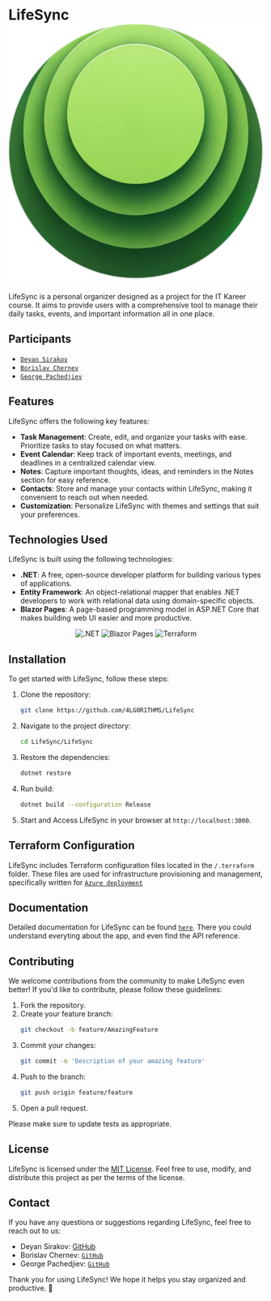 # LifeSync <img src="/pics/LifeSync.png" />

LifeSync is a personal organizer designed as a project for the IT Kareer course. It aims to provide users with a comprehensive tool to manage their daily tasks, events, and important information all in one place.

## Participants
* [`Deyan Sirakov`](https://github.com/Deyan2306)
* [`Borislav Chernev`](https://github.com/BorislavChernev)
* [`George Pachedjiev`](https://github.com/GeorgePachedjiev)

## Features
LifeSync offers the following key features:
- **Task Management**: Create, edit, and organize your tasks with ease. Prioritize tasks to stay focused on what matters.
- **Event Calendar**: Keep track of important events, meetings, and deadlines in a centralized calendar view.
- **Notes**: Capture important thoughts, ideas, and reminders in the Notes section for easy reference.
- **Contacts**: Store and manage your contacts within LifeSync, making it convenient to reach out when needed.
- **Customization**: Personalize LifeSync with themes and settings that suit your preferences.

## Technologies Used
LifeSync is built using the following technologies:
- **.NET**: A free, open-source developer platform for building various types of applications.
- **Entity Framework**: An object-relational mapper that enables .NET developers to work with relational data using domain-specific objects.
- **Blazor Pages**: A page-based programming model in ASP.NET Core that makes building web UI easier and more productive.

<p align="center">
  <img src="https://global-uploads.webflow.com/6047a9e35e5dc54ac86ddd90/63064f1fedf422395124660e_e7d03466.png" alt=".NET" width="100" height="100" />
  <img src="https://seeklogo.com/images/B/blazor-logo-B6B0844B72-seeklogo.com.png" alt="Blazor Pages" width="100" height="100" />
  <img src="https://s3.amazonaws.com/media-p.slid.es/uploads/505004/images/6599295/terraform.png" alt="Terraform" width="100" height="100" />
</p>

## Installation
To get started with LifeSync, follow these steps:

1. Clone the repository:
   ```bash
   git clone https://github.com/4LG0R1THMS/LifeSync
   ```
2. Navigate to the project directory:
   ```bash
   cd LifeSync/LifeSync
   ```
3. Restore the dependencies:
   ```bash
   dotnet restore
   ```
4. Run build:
   ```bash
   dotnet build --configuration Release
   ```
5. Start and Access LifeSync in your browser at `http://localhost:3000`.

## Terraform Configuration
LifeSync includes Terraform configuration files located in the `/.terraform` folder. These files are used for infrastructure provisioning and management, specifically written for [`Azure deployment`](/docs/deployment/azure_deployment.md)

## Documentation
Detailed documentation for LifeSync can be found [`here`](/docs). There you could understand everyting about the app, and even find the API reference.

## Contributing
We welcome contributions from the community to make LifeSync even better! If you'd like to contribute, please follow these guidelines:

1. Fork the repository.
2. Create your feature branch:
   ```bash
   git checkout -b feature/AmazingFeature
   ```
3. Commit your changes:
   ```bash
   git commit -m 'Description of your amazing feature'
   ```
4. Push to the branch:
   ```bash
   git push origin feature/feature
   ```
5. Open a pull request.

Please make sure to update tests as appropriate.

## License
LifeSync is licensed under the [MIT License](LICENSE). Feel free to use, modify, and distribute this project as per the terms of the license.

## Contact
If you have any questions or suggestions regarding LifeSync, feel free to reach out to us:
- Deyan Sirakov: [GitHub](https://github.com/Deyan2306)
- Borislav Chernev: [`GitHub`](https://github.com/BorislavChernev)
- George Pachedjiev: [`GitHub`](https://github.com/GeorgePachedjiev)

Thank you for using LifeSync! We hope it helps you stay organized and productive. 🚀
